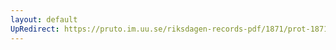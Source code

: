 ```yaml
---
layout: default
UpRedirect: https://pruto.im.uu.se/riksdagen-records-pdf/1871/prot-1871-urtima-ak--1003/prot-1871-urtima-ak--1003_028.pdf
---
```

